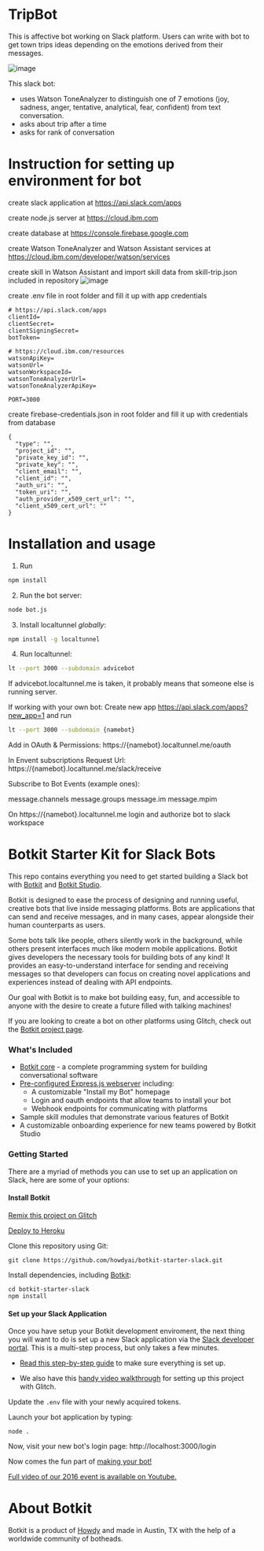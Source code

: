 # TripBot

This is affective bot working on Slack platform.
Users can write with bot to get town trips ideas depending on the emotions derived from their messages.

![image](https://user-images.githubusercontent.com/11357486/58758881-78962980-8522-11e9-8d33-bf0ed3f39784.png)

This slack bot:
- uses Watson ToneAnalyzer to distinguish one of 7 emotions (joy, sadness, anger, tentative, analytical, fear, confident) from text conversation.
- asks about trip after a time
- asks for rank of conversation

# Instruction for setting up environment for bot

create slack application at https://api.slack.com/apps

create node.js server  at https://cloud.ibm.com

create database at https://console.firebase.google.com

create Watson ToneAnalyzer and Watson Assistant services at https://cloud.ibm.com/developer/watson/services

create skill in Watson Assistant and import skill data from skill-trip.json included in repository
![image](https://user-images.githubusercontent.com/11357486/58759942-04fc1880-8532-11e9-9998-7dfae0932096.png)

create .env file in root folder and fill it up with app credentials

```
# https://api.slack.com/apps
clientId=
clientSecret=
clientSigningSecret=
botToken=

# https://cloud.ibm.com/resources
watsonApiKey=
watsonUrl=
watsonWorkspaceId=
watsonToneAnalyzerUrl=
watsonToneAnalyzerApiKey=

PORT=3000
```
create firebase-credentials.json in root folder and fill it up with credentials from database

```
{
  "type": "",
  "project_id": "",
  "private_key_id": "",
  "private_key": "",
  "client_email": "",
  "client_id": "",
  "auth_uri": "",
  "token_uri": "",
  "auth_provider_x509_cert_url": "",
  "client_x509_cert_url": ""
}
```


# Installation and usage
1. Run 
```bash
npm install
```
2. Run the bot server:
```bash
node bot.js
```
3. Install localtunnel *globally*:
```bash
npm install -g localtunnel
```
4. Run localtunnel:
```bash
lt --port 3000 --subdomain advicebot
```
If advicebot.localtunnel.me is taken, it probably means that someone else is running server.

If working with your own bot: 
Create new app https://api.slack.com/apps?new_app=1 and run 
```bash
lt --port 3000 --subdomain {namebot}
```
Add in OAuth & Permissions: https://{namebot}.localtunnel.me/oauth 


In Envent subscriptions Request Url: https://{namebot}.localtunnel.me/slack/receive

Subscribe to Bot Events (example ones):

message.channels
message.groups
message.im
message.mpim

On https://{namebot}.localtunnel.me login and authorize bot to slack workspace

# Botkit Starter Kit for Slack Bots

This repo contains everything you need to get started building a Slack bot with [Botkit](https://botkit.ai) and [Botkit Studio](https://botkit.ai).

Botkit is designed to ease the process of designing and running useful, creative bots that live inside messaging platforms. Bots are applications that can send and receive messages, and in many cases, appear alongside their human counterparts as users.

Some bots talk like people, others silently work in the background, while others present interfaces much like modern mobile applications. Botkit gives developers the necessary tools for building bots of any kind! It provides an easy-to-understand interface for sending and receiving messages so that developers can focus on creating novel applications and experiences instead of dealing with API endpoints.

Our goal with Botkit is to make bot building easy, fun, and accessible to anyone with the desire to create a future filled with talking machines!

If you are looking to create a bot on other platforms using Glitch, check out the [Botkit project page](https://glitch.com/botkit).

### What's Included
* [Botkit core](https://botkit.ai/docs/core.html) - a complete programming system for building conversational software
* [Pre-configured Express.js webserver](https://expressjs.com/) including:
   * A customizable "Install my Bot" homepage
   * Login and oauth endpoints that allow teams to install your bot
   * Webhook endpoints for communicating with platforms
* Sample skill modules that demonstrate various features of Botkit
* A customizable onboarding experience for new teams powered by Botkit Studio

### Getting Started

There are a myriad of methods you can use to set up an application on Slack, here are some of your options:

#### Install Botkit

[Remix this project on Glitch](https://glitch.com/~botkit-slack)

[Deploy to Heroku](https://heroku.com/deploy?template=https://github.com/howdyai/botkit-starter-slack/master)

Clone this repository using Git:

`git clone https://github.com/howdyai/botkit-starter-slack.git`

Install dependencies, including [Botkit](https://github.com/howdyai/botkit):

```
cd botkit-starter-slack
npm install
```

#### Set up your Slack Application 
Once you have setup your Botkit development enviroment, the next thing you will want to do is set up a new Slack application via the [Slack developer portal](https://api.slack.com/). This is a multi-step process, but only takes a few minutes. 

* [Read this step-by-step guide](https://botkit.ai/docs/provisioning/slack-events-api.html) to make sure everything is set up. 

* We also have this [handy video walkthrough](https://youtu.be/us2zdf0vRz0) for setting up this project with Glitch.

Update the `.env` file with your newly acquired tokens.

Launch your bot application by typing:

`node .`

Now, visit your new bot's login page: http://localhost:3000/login

Now comes the fun part of [making your bot!](https://botkit.ai/docs/#build-your-bot)

 
 [Full video of our 2016 event is available on Youtube.](https://www.youtube.com/playlist?list=PLD3JNfKLDs7WsEHSal2cfwG0Fex7A6aok)



# About Botkit

Botkit is a product of [Howdy](https://howdy.ai) and made in Austin, TX with the help of a worldwide community of botheads.
